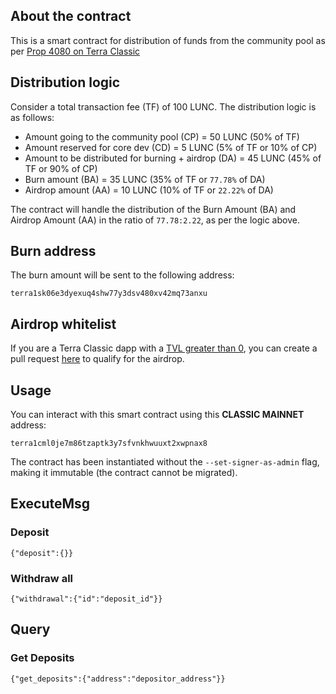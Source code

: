 ## About the contract

This is a smart contract for distribution of funds from the community pool as per [Prop 4080 on Terra Classic](https://classic-agora.terra.money/t/proposal-distribute-50-transaction-fees-to-the-community-pool-increase-proposer-validator-rewards/44729)

## Distribution logic

Consider a total transaction fee (TF) of 100 LUNC. The distribution logic is as follows:

- Amount going to the community pool (CP) = 50 LUNC (50% of TF)
- Amount reserved for core dev (CD) = 5 LUNC (5% of TF or 10% of CP)
- Amount to be distributed for burning + airdrop (DA) = 45 LUNC (45% of TF or 90% of CP)
- Burn amount (BA) = 35 LUNC (35% of TF or `77.78%` of DA)
- Airdrop amount (AA) = 10 LUNC (10% of TF or `22.22%` of DA)

The contract will handle the distribution of the Burn Amount (BA) and Airdrop Amount (AA) in the ratio of `77.78:2.22`, as per the logic above.

## Burn address

The burn amount will be sent to the following address: 
```
terra1sk06e3dyexuq4shw77y3dsv480xv42mq73anxu
```

## Airdrop whitelist
If you are a Terra Classic dapp with a [TVL greater than 0](https://defillama.com/chain/Terra%20Classic), you can create a pull request [here](whitelist/airdrop.json) to qualify for the airdrop.

## Usage

You can interact with this smart contract using this **CLASSIC MAINNET** address:
```
terra1cml0je7m86tzaptk3y7sfvnkhwuuxt2xwpnax8
```
The contract has been instantiated without the `--set-signer-as-admin` flag, making it immutable (the contract cannot be migrated).

## ExecuteMsg

### Deposit
```
{"deposit":{}}
```
### Withdraw all

```
{"withdrawal":{"id":"deposit_id"}}
```

## Query

### Get Deposits

```
{"get_deposits":{"address":"depositor_address"}}
```

